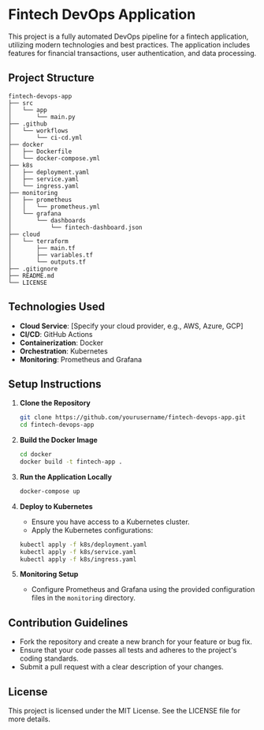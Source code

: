 # Fintech DevOps Application

This project is a fully automated DevOps pipeline for a fintech application, utilizing modern technologies and best practices. The application includes features for financial transactions, user authentication, and data processing.

## Project Structure

```
fintech-devops-app
├── src
│   └── app
│       └── main.py
├── .github
│   └── workflows
│       └── ci-cd.yml
├── docker
│   ├── Dockerfile
│   └── docker-compose.yml
├── k8s
│   ├── deployment.yaml
│   ├── service.yaml
│   └── ingress.yaml
├── monitoring
│   ├── prometheus
│   │   └── prometheus.yml
│   └── grafana
│       └── dashboards
│           └── fintech-dashboard.json
├── cloud
│   └── terraform
│       ├── main.tf
│       ├── variables.tf
│       └── outputs.tf
├── .gitignore
├── README.md
└── LICENSE
```

## Technologies Used

- **Cloud Service**: [Specify your cloud provider, e.g., AWS, Azure, GCP]
- **CI/CD**: GitHub Actions
- **Containerization**: Docker
- **Orchestration**: Kubernetes
- **Monitoring**: Prometheus and Grafana

## Setup Instructions

1. **Clone the Repository**
   ```bash
   git clone https://github.com/yourusername/fintech-devops-app.git
   cd fintech-devops-app
   ```

2. **Build the Docker Image**
   ```bash
   cd docker
   docker build -t fintech-app .
   ```

3. **Run the Application Locally**
   ```bash
   docker-compose up
   ```

4. **Deploy to Kubernetes**
   - Ensure you have access to a Kubernetes cluster.
   - Apply the Kubernetes configurations:
   ```bash
   kubectl apply -f k8s/deployment.yaml
   kubectl apply -f k8s/service.yaml
   kubectl apply -f k8s/ingress.yaml
   ```

5. **Monitoring Setup**
   - Configure Prometheus and Grafana using the provided configuration files in the `monitoring` directory.

## Contribution Guidelines

- Fork the repository and create a new branch for your feature or bug fix.
- Ensure that your code passes all tests and adheres to the project's coding standards.
- Submit a pull request with a clear description of your changes.

## License

This project is licensed under the MIT License. See the LICENSE file for more details.